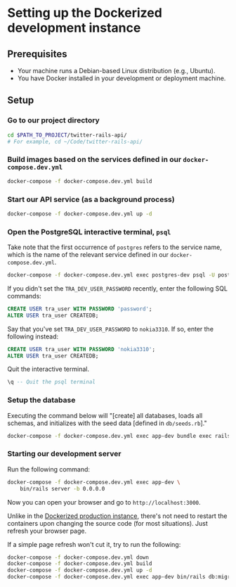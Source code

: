 # Setting up the Dockerized development instance



## Prerequisites

- Your machine runs a Debian-based Linux distribution (e.g., Ubuntu).
- You have Docker installed in your development or deployment machine.



## Setup


### Go to our project directory

```bash
cd $PATH_TO_PROJECT/twitter-rails-api/
# For example, cd ~/Code/twitter-rails-api/
```


### Build images based on the services defined in our `docker-compose.dev.yml`

```bash
docker-compose -f docker-compose.dev.yml build
```


### Start our API service (as a background process)

```bash
docker-compose -f docker-compose.dev.yml up -d
```


### Open the PostgreSQL interactive terminal, `psql`

Take note that the first occurrence of `postgres` refers to the service name,
which is the name of the relevant service defined in our `docker-compose.dev.yml`.

```bash
docker-compose -f docker-compose.dev.yml exec postgres-dev psql -U postgres
```

If you didn't set the `TRA_DEV_USER_PASSWORD` recently, enter the following
SQL commands:

```sql
CREATE USER tra_user WITH PASSWORD 'password';
ALTER USER tra_user CREATEDB;
```

Say that you've set `TRA_DEV_USER_PASSWORD` to `nokia3310`. If so, enter the
following instead:

```sql
CREATE USER tra_user WITH PASSWORD 'nokia3310';
ALTER USER tra_user CREATEDB;
```

Quit the interactive terminal.

```sql
\q -- Quit the psql terminal
```


### Setup the database

Executing the command below will "[create] all databases, loads all schemas,
and initializes with the seed data [defined in `db/seeds.rb`]."

```bash
docker-compose -f docker-compose.dev.yml exec app-dev bundle exec rails db:setup
```



### Starting our development server

Run the following command:

```bash
docker-compose -f docker-compose.dev.yml exec app-dev \
    bin/rails server -b 0.0.0.0
```

Now you can open your browser and go to `http://localhost:3000`.

Unlike in the [Dockerized production instance][1], there's not need to restart
the containers upon changing the source code (for most situations). Just refresh
your browser page.

If a simple page refresh won't cut it, try to run the following:

```bash
docker-compose -f docker-compose.dev.yml down
docker-compose -f docker-compose.dev.yml build
docker-compose -f docker-compose.dev.yml up -d
docker-compose -f docker-compose.dev.yml exec app-dev bin/rails db:migrate
```



<!-- References -->

[1]: /readme/docker/setting-up-dockerized-prod-instance.md
